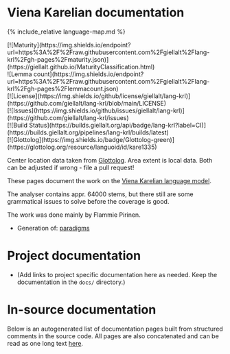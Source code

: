 # Viena Karelian documentation

<div class="twocolumn map" markdown="1">

{% include_relative language-map.md %}

<div class="badges" markdown="1">
[![Maturity](https://img.shields.io/endpoint?url=https%3A%2F%2Fraw.githubusercontent.com%2Fgiellalt%2Flang-krl%2Fgh-pages%2Fmaturity.json)](https://giellalt.github.io/MaturityClassification.html) <br/>
![Lemma count](https://img.shields.io/endpoint?url=https%3A%2F%2Fraw.githubusercontent.com%2Fgiellalt%2Flang-krl%2Fgh-pages%2Flemmacount.json) <br/>
[![License](https://img.shields.io/github/license/giellalt/lang-krl)](https://github.com/giellalt/lang-krl/blob/main/LICENSE) <br/>
[![Issues](https://img.shields.io/github/issues/giellalt/lang-krl)](https://github.com/giellalt/lang-krl/issues) <br/>
[![Build Status](https://builds.giellalt.org/api/badge/lang-krl?label=CI)](https://builds.giellalt.org/pipelines/lang-krl/builds/latest) <br/>
[![Glottolog](https://img.shields.io/badge/Glottolog-green)](https://glottolog.org/resource/languoid/id/kare1335)
</div>

Center location data taken from [Glottolog](https://glottolog.org/). Area extent is local data. Both can be adjusted if wrong - file a pull request!

</div>

These pages document the work on the [Viena Karelian language model](https://github.com/giellalt/lang-krl). 

The analyser contains appr. 64000 stems, but there still are some
grammatical issues to solve before the coverage is good.

The work was done mainly by Flammie Pirinen.

* Generation of: [paradigms](http://giellatekno.uit.no/cgi/p-krl.fi.html)

# Project documentation

* (Add links to project specific documentation here as needed. Keep the documentation in the `docs/` directory.)

# In-source documentation

Below is an autogenerated list of documentation pages built from structured comments in the source code. All pages are also concatenated and can be read as one long text [here](krl.md).
